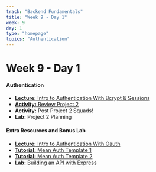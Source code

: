 ```yaml
---
track: "Backend Fundamentals"
title: "Week 9 - Day 1"
week: 9
day: 1
type: "homepage"
topics: "Authentication"
---
```


# Week 9 - Day 1

#### Authentication

- [**Lecture:** Intro to Authentication With Bcrypt & Sessions](/backend-fundamentals/week-9/day-1/lecture-materials/authentication-with-bcrypt-and-sessions/)
- [**Activity:** Review Project 2](/unit-projects/unit-two-project-requirements)
- **Activity:** Post Project 2 Squads!
- **Lab:** Project 2 Planning

#### Extra Resources and Bonus Lab

- [**Lecture:** Intro to Authentication With Oauth](/backend-fundamentals/week-9/day-1/lecture-materials/authentication-with-oauth/)
- [**Tutorial:** Mean Auth Template 1 ](/backend-fundamentals/week-9/day-1/lecture-materials/meen-auth-template-part-1/)
- [**Tutorial:** Mean Auth Template 2 ](/backend-fundamentals/week-9/day-1/lecture-materials/meen-auth-template-part-2/)
- [**Lab:** Building an API with Express](/backend-fundamentals/week-9/day-1/lecture-materials/producing-an-api-with-express/)

